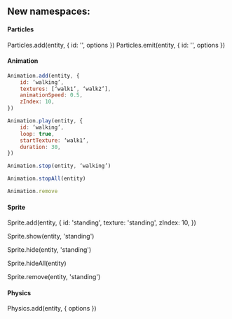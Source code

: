 ## New namespaces:

#### Particles

Particles.add(entity, { id: '', options })
Particles.emit(entity, { id: '', options })

#### Animation 

```javascript
Animation.add(entity, {
	id: ‘walking’,
	textures: [‘walk1’, ‘walk2’],
	animationSpeed: 0.5,
	zIndex: 10,
})

Animation.play(entity, {
	id: ‘walking’,
	loop: true,
	startTexture: ‘walk1’,
	duration: 30,
})

Animation.stop(entity, ‘walking’)

Animation.stopAll(entity)

Animation.remove
```

#### Sprite

Sprite.add(entity, { 
  id: 'standing',
  texture: 'standing',
  zIndex: 10,
})

Sprite.show(entity, 'standing')

Sprite.hide(entity, 'standing')

Sprite.hideAll(entity)

Sprite.remove(entity, 'standing')

#### Physics

Physics.add(entity, { options })

